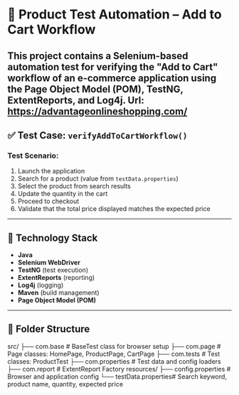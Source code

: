 # 🛒 Product Test Automation – Add to Cart Workflow

This project contains a Selenium-based automation test for verifying the **"Add to Cart"** workflow of an e-commerce application  using the **Page Object Model (POM)**, **TestNG**, **ExtentReports**, and **Log4j**.
Url: https://advantageonlineshopping.com/
---

## ✅ Test Case: `verifyAddToCartWorkflow()`

### Test Scenario:
1. Launch the application
2. Search for a product (value from `testData.properties`)
3. Select the product from search results
4. Update the quantity in the cart
5. Proceed to checkout
6. Validate that the total price displayed matches the expected price

---

## 🔧 Technology Stack

- **Java**
- **Selenium WebDriver**
- **TestNG** (test execution)
- **ExtentReports** (reporting)
- **Log4j** (logging)
- **Maven** (build management)
- **Page Object Model (POM)**

---

## 📂 Folder Structure

src/
├── com.base # BaseTest class for browser setup
├── com.page # Page classes: HomePage, ProductPage, CartPage
├── com.tests # Test classes: ProductTest
├── com.properties # Test data and config loaders
├── com.report # ExtentReport Factory
resources/
├── config.properties # Browser and application config
└── testData.properties# Search keyword, product name, quantity, expected price